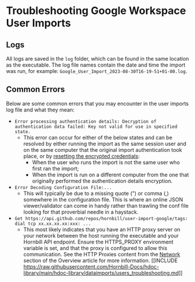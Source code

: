 # Troubleshooting Google Workspace User Imports

## Logs

All logs are saved in the `log` folder, which can be found in the same location as the executable. The log file names contain the date and time the import was run, for example: `Google_User_Import_2023-08-30T16-19-51+01-00.log`.

## Common Errors

Below are some common errors that you may encounter in the user imports log file and what they mean:

* `Error processing authentication details: Decryption of authentication data failed: Key not valid for use in specified state.`
  * This error can occur for either of the below states and can be resolved by either running the import as the same session user and on the same computer that the original import authentication took place, or by [resetting the encrypted credentials](/data-imports-guide/users/google/command#resetting-encrypted-credentials):
    * When the user who runs the import is not the same user who first ran the import;
    * When the import is run on a different computer from the one that originally performed the authentication details encryption. 
* `Error Decoding Configuration File:...`
  * This will typically be due to a missing quote (") or comma (,) somewhere in the configuration file. This is where an online JSON viewer/validator can come in handy rather than trawling the conf file looking for that proverbial needle in a haystack.
* `Get https://api.github.com/repos/hornbill/user-import-google/tags: dial tcp xx.xx.xx.xx:xxx: ...`
  * This most likely indicates that you have an HTTP proxy server on your network between the host running the executable and your Hornbill API endpoint. Ensure the HTTPS_PROXY environment variable is set, and that the proxy is configured to allow this communication. See the HTTP Proxies content from the [Network](/data-imports-guide/users/google/overview#network) section of the Overview article for more information.
[[INCLUDE https://raw.githubusercontent.com/Hornbill-Docs/hdoc-library/main/hdoc-library/dataimports/users_troubleshooting.md]]